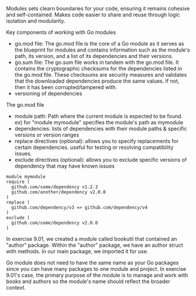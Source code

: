 Modules sets clearn boundaries for your code, ensuring it remains cohesive and self-contained. Makes
code easier to share and reuse through logic isolation and modularity.

Key components of working with Go modules

- go.mod file: The go.mod file is the core of a Go module as it serves as the blueprint for modules and contains information
  such as the module's path, its version, and a list of its dependencies and their versions.
- go.sum file: The go.sum file works in tandem with the go.mod file. It contains the cryptographic checksums for the dependencies
  listed in the go.mod file. These checksums are security measures and validates that the downloaded dependencies produce the same values.
  If not, then it has been corrupted/tampered with.
- versioning of dependencies

The go.mod file
- module path: Path where the current module is expected to be found.
ex) for "module mymodule" specifies the module's path as mymodule
- dependencies: lists of dependencies with their module paths & specific versions or version ranges
- replace directives (optional): allows you to specify replacements for certain dependencies.
  useful for testing or resolving compatibility issues.
- exclude directives (optional): allows you to exclude specific versions of dependency that may have known issues
```
module mymodule
require (
  github.com/some/dependency v1.2.3
  github.com/another/dependency v2.0.0
)
replace (
  github.com/dependency/v3 => github.com/dependency/v4
)
exclude (
  github.com/some/dependency v2.0.0
)
```

In exercise 9.01, we created a module called bookutil that contained an "author" package. Within the "author" package, we have an author struct with methods. In our main package, we imported it for use.

Go module does not need to have the same name as your Go packages since you can have many packages to one module and project. In exercise 9.01's case, the primary purpose of the module is to manage and work with books and authors so the module's name should reflect the broader context.